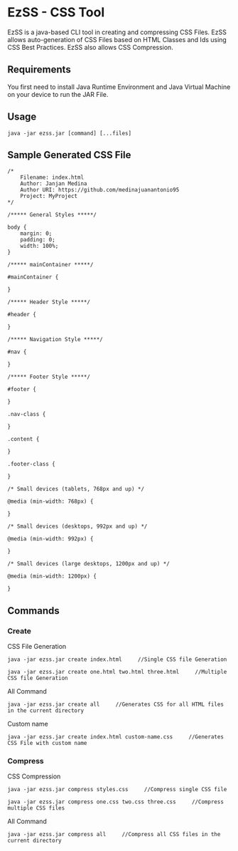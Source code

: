 # EzSS - CSS Tool

EzSS is a java-based CLI tool in creating and compressing CSS Files. EzSS allows auto-generation of CSS Files based on HTML Classes and Ids using CSS Best Practices. EzSS also allows CSS Compression. 

## Requirements

You first need to install Java Runtime Environment and Java Virtual Machine on your device to run the JAR File.

## Usage

``` 
java -jar ezss.jar [command] [...files] 
```

## Sample Generated CSS File 

```
/*
    Filename: index.html
    Author: Janjan Medina
    Author URI: https://github.com/medinajuanantonio95
    Project: MyProject
*/

/***** General Styles *****/

body {
    margin: 0;
    padding: 0;
    width: 100%;
}

/***** mainContainer *****/

#mainContainer {

}

/***** Header Style *****/

#header {

}

/***** Navigation Style *****/

#nav {

}

/***** Footer Style *****/

#footer {

}

.nav-class {

}

.content {

}

.footer-class {

}

/* Small devices (tablets, 768px and up) */

@media (min-width: 768px) {

}

/* Small devices (desktops, 992px and up) */

@media (min-width: 992px) {

}

/* Small devices (large desktops, 1200px and up) */

@media (min-width: 1200px) {

}
```
## Commands

### Create

CSS File Generation
``` 
java -jar ezss.jar create index.html     //Single CSS file Generation 

java -jar ezss.jar create one.html two.html three.html     //Multiple CSS file Generation 
```

All Command
``` 
java -jar ezss.jar create all     //Generates CSS for all HTML files in the current directory
```

Custom name
``` 
java -jar ezss.jar create index.html custom-name.css     //Generates CSS File with custom name
```

### Compress

CSS Compression
``` 
java -jar ezss.jar compress styles.css     //Compress single CSS file

java -jar ezss.jar compress one.css two.css three.css     //Compress multiple CSS files
```

All Command
``` 
java -jar ezss.jar compress all     //Compress all CSS files in the current directory
```